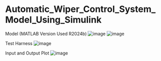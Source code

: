 # Automatic_Wiper_Control_System_Model_Using_Simulink
Model (MATLAB Version Used R2024b)
![image](https://github.com/user-attachments/assets/2da56635-a3cf-4c80-9694-bb6ca20c6cb3)
![image](https://github.com/user-attachments/assets/f75a716d-7171-4394-9c54-b1fa8eef546a)

Test Harness 
![image](https://github.com/user-attachments/assets/63a9dddb-13fb-4baf-95f1-292d47b61e55)

Input and Output Plot 
![image](https://github.com/user-attachments/assets/23489024-6489-4efb-af6f-c3a7eb6fd47b)
